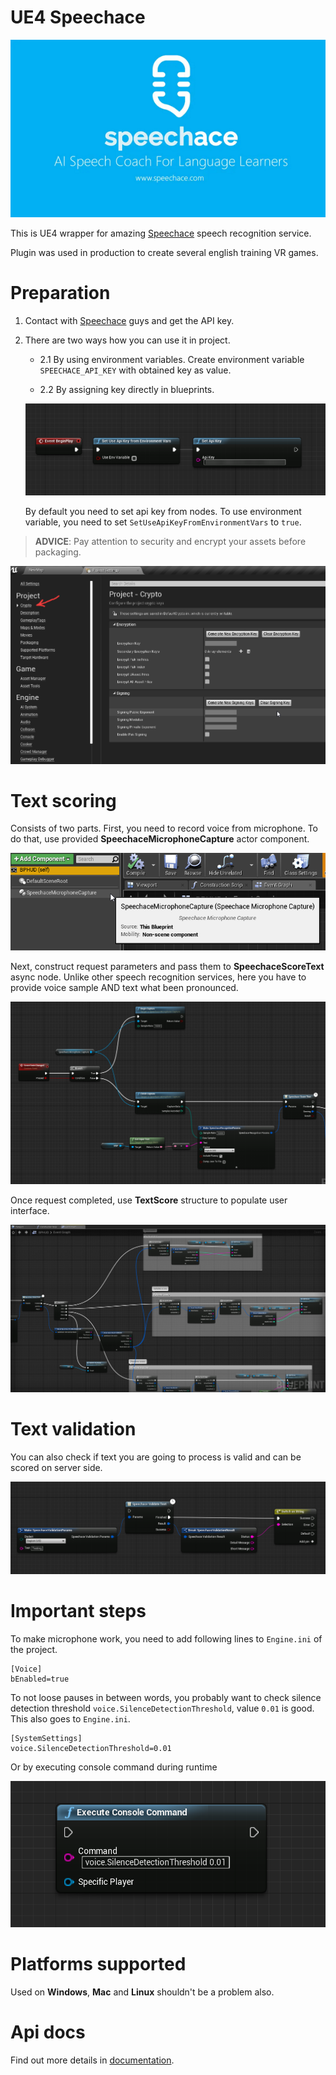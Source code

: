 # **UE4 Speechace**

![title](pics/SPTitle.png)

This is UE4 wrapper for amazing [Speechace](https://www.speechace.com/) speech recognition service.

Plugin was used in production to create several english training VR games.

# Preparation

1) Contact with [Speechace](https://www.speechace.com/) guys and get the API key.
2) There are two ways how you can use it in project.
    * 2.1 By using environment variables. Create environment variable `SPEECHACE_API_KEY` with obtained key as value.

    * 2.2 By assigning key directly in blueprints.

    ![](pics/apikeybp.png)

    By default you need to set api key from nodes.
    To use environment variable, you need to set `SetUseApiKeyFromEnvironmentVars` to `true`.

> **ADVICE**: Pay attention to security and encrypt your assets before packaging.

![encryption](pics/encryption.png)

# Text scoring
Consists of two parts. First, you need to record voice from microphone.
To do that, use provided **SpeechaceMicrophoneCapture** actor component.

![capt](pics/miccapt.png)

Next, construct request parameters and pass them to **SpeechaceScoreText** async node.
Unlike other speech recognition services, here you have to provide voice sample AND text what been pronounced.

![pipeline](pics/basicpipeline.png)

Once request completed, use **TextScore** structure to populate user interface.

![scoreusage](pics/scoreusage.png)

# Text validation
You can also check if text you are going to process
is valid and can be scored on server side.

![validation](pics/validation.png)

# Important steps

To make microphone work, you need to add following lines
to `Engine.ini` of the project.
```
[Voice]
bEnabled=true
```

To not loose pauses in between words, you probably want to check
silence detection threshold `voice.SilenceDetectionThreshold`, value `0.01` is good.
This also goes to `Engine.ini`.

```
[SystemSettings]
voice.SilenceDetectionThreshold=0.01
```

Or by executing console command during runtime

![](pics/silencenode.png)

# Platforms supported

Used on **Windows**, **Mac** and **Linux** shouldn't be a problem also.

# Api docs

Find out more details in [documentation](https://docs.speechace.com/?version=latest).
